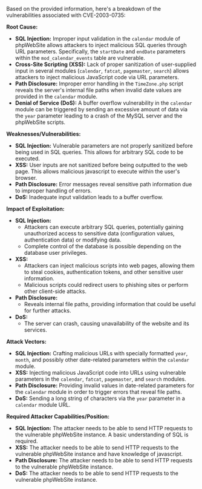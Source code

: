 Based on the provided information, here's a breakdown of the vulnerabilities associated with CVE-2003-0735:

**Root Cause:**

*   **SQL Injection:** Improper input validation in the `calendar` module of phpWebSite allows attackers to inject malicious SQL queries through URL parameters. Specifically, the `startDate` and `endDate` parameters within the `mod_calendar_events` table are vulnerable.
*   **Cross-Site Scripting (XSS):** Lack of proper sanitization of user-supplied input in several modules (`calendar`, `fatcat`, `pagemaster`, `search`) allows attackers to inject malicious JavaScript code via URL parameters.
*   **Path Disclosure:**  Improper error handling in the `TimeZone.php` script reveals the server's internal file paths when invalid date values are provided in the `calendar` module.
*   **Denial of Service (DoS):** A buffer overflow vulnerability in the `calendar` module can be triggered by sending an excessive amount of data via the `year` parameter leading to a crash of the MySQL server and the phpWebSite scripts.

**Weaknesses/Vulnerabilities:**

*   **SQL Injection:** Vulnerable parameters are not properly sanitized before being used in SQL queries. This allows for arbitrary SQL code to be executed.
*   **XSS:** User inputs are not sanitized before being outputted to the web page. This allows malicious javascript to execute within the user's browser.
*   **Path Disclosure:** Error messages reveal sensitive path information due to improper handling of errors.
*   **DoS:** Inadequate input validation leads to a buffer overflow.

**Impact of Exploitation:**

*   **SQL Injection:**
    *   Attackers can execute arbitrary SQL queries, potentially gaining unauthorized access to sensitive data (configuration values, authentication data) or modifying data.
    *   Complete control of the database is possible depending on the database user privileges.
*   **XSS:**
    *   Attackers can inject malicious scripts into web pages, allowing them to steal cookies, authentication tokens, and other sensitive user information.
    *   Malicious scripts could redirect users to phishing sites or perform other client-side attacks.
*  **Path Disclosure:**
    *   Reveals internal file paths, providing information that could be useful for further attacks.
*   **DoS:**
    *   The server can crash, causing unavailability of the website and its services.

**Attack Vectors:**

*   **SQL Injection:** Crafting malicious URLs with specially formatted `year`, `month`, and possibly other date-related parameters within the `calendar` module.
*  **XSS:** Injecting malicious JavaScript code into URLs using vulnerable parameters in the `calendar`, `fatcat`, `pagemaster`, and `search` modules.
*   **Path Disclosure:** Providing invalid values in date-related parameters for the `calendar` module in order to trigger errors that reveal file paths.
*   **DoS:**  Sending a long string of characters via the `year` parameter in a `calendar` module URL.

**Required Attacker Capabilities/Position:**

*   **SQL Injection:**  The attacker needs to be able to send HTTP requests to the vulnerable phpWebSite instance. A basic understanding of SQL is required.
*   **XSS:** The attacker needs to be able to send HTTP requests to the vulnerable phpWebSite instance and have knowledge of javascript.
*   **Path Disclosure:**  The attacker needs to be able to send HTTP requests to the vulnerable phpWebSite instance.
*   **DoS:** The attacker needs to be able to send HTTP requests to the vulnerable phpWebSite instance.